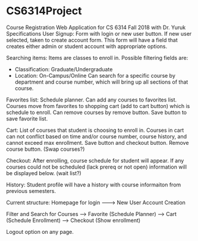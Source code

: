 # CS6314Project
Course Registration Web Application for CS 6314 Fall 2018 with Dr. Yuruk
Specifications
User Signup: Form with login or new user button. If new user selected, taken to create account form. This form will have a field that creates either admin or student account with appropriate options.

Searching items: Items are classes to enroll in. Possible filtering fields are:
  - Classification: Graduate/Undergraduate
  - Location: On-Campus/Online
Can search for a specific course by department and course number, which will bring up all sections of that course.

Favorites list: Schedule planner. Can add any courses to favorites list. Courses move from favorites to shopping cart (add to cart button) which is schedule to enroll. Can remove courses by remove button. Save button to save favorite list.

Cart: List of courses that student is choosing to enroll in. Courses in cart can not conflict based on time and/or course number, course history, and cannot exceed max enrollment. Save button and checkout button. Remove course button. (Swap courses?)

Checkout: After enrolling, course schedule for student will appear. If any courses could not be scheduled (lack prereq or not open) information will be displayed below. (wait list?)

History: Student profile will have a history with course informaiton from previous semesters.

Current structure:
Homepage for login ---> New User Account Creation

Filter and Search for Courses --> Favorite (Schedule Planner) --> Cart (Schedule Enrollment) --> Checkout (Show enrollment)
  
Logout option on any page.
